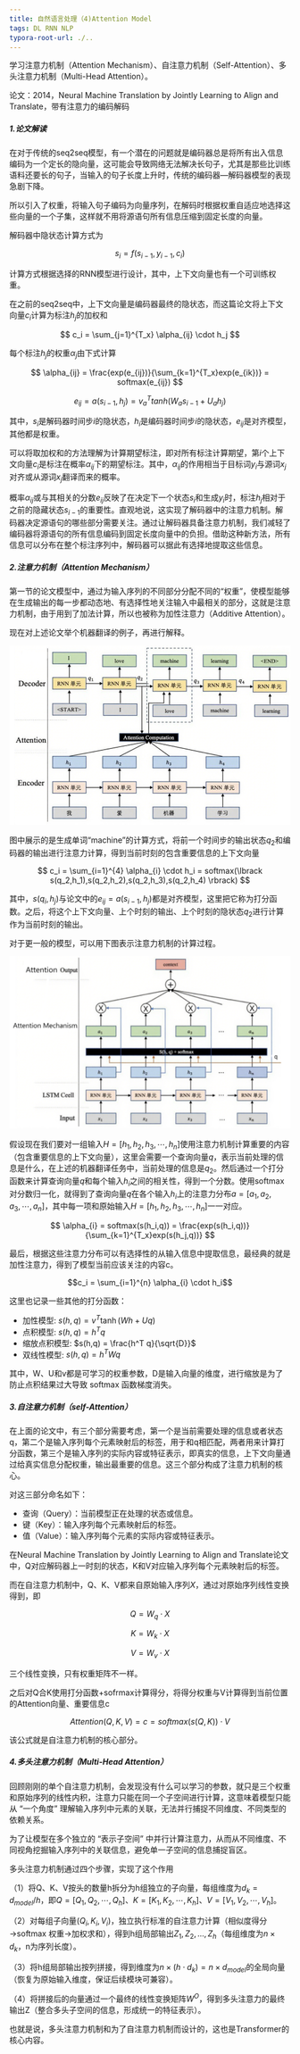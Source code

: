 ```yaml
---
title: 自然语言处理（4)Attention Model
tags: DL RNN NLP
typora-root-url: ./..
---
```


学习注意力机制（Attention Mechanism）、自注意力机制（Self-Attention）、多头注意力机制（Multi-Head Attention）。

<!--more-->

论文：2014，Neural Machine Translation by Jointly Learning to Align and Translate，带有注意力的编码解码

##### 1.论文解读

在对于传统的seq2seq模型，有一个潜在的问题就是编码器总是将所有出入信息编码为一个定长的隐向量，这可能会导致网络无法解决长句子，尤其是那些比训练语料还要长的句子，当输入的句子长度上升时，传统的编码器—解码器模型的表现急剧下降。

所以引入了权重，将输入句子编码为向量序列，在解码时根据权重自适应地选择这些向量的一个子集，这样就不用将源语句所有信息压缩到固定长度的向量。

解码器中隐状态计算方式为

$$ s_i = f(s_{i-1},y_{i-1},c_i)$$

计算方式根据选择的RNN模型进行设计，其中，上下文向量也有一个可训练权重。

在之前的seq2seq中，上下文向量是编码器最终的隐状态，而这篇论文将上下文向量$c_i$计算为标注$h_j$的加权和

$$ c_i = \sum_{j=1}^{T_x} \alpha_{ij} \cdot h_j $$

每个标注$h_j$的权重$\alpha_j$由下式计算

$$ \alpha_{ij} = \frac{exp(e_{ij})}{\sum_{k=1}^{T_x}exp(e_{ik})} = softmax(e_{ij}) $$

$$ e_{ij} = a(s_{i-1},h_j)=v_a^T tanh(W_a s_{i-1} + U_a h_j) $$

其中，$s_i$是解码器时间步$i$的隐状态，$h_i$是编码器时间步$i$的隐状态，$e_{ij}$是对齐模型，其他都是权重。

可以将取加权和的方法理解为计算期望标注，即对所有标注计算期望，第$i$个上下文向量$c_i$是标注在概率$\alpha_{ij}$下的期望标注。其中，$\alpha_{ij}$的作用相当于目标词$y_i$与源词$x_j$对齐或从源词$x_j$翻译而来的概率。

概率$\alpha_{ij}$或与其相关的分数$e_{ij}$反映了在决定下一个状态$s_i$和生成$y_i$时，标注$h_j$相对于之前的隐藏状态$s_{i - 1}$的重要性。直观地说，这实现了解码器中的注意力机制。解码器决定源语句的哪些部分需要关注。通过让解码器具备注意力机制，我们减轻了编码器将源语句的所有信息编码到固定长度向量中的负担。借助这种新方法，所有信息可以分布在整个标注序列中，解码器可以据此有选择地提取这些信息。

##### 2.注意力机制（Attention Mechanism）

第一节的论文模型中，通过为输入序列的不同部分分配不同的“权重”，使模型能够在生成输出的每一步都动态地、有选择性地关注输入中最相关的部分，这就是注意力机制，由于用到了加法计算，所以也被称为加性注意力（Additive Attention）。

现在对上述论文举个机器翻译的例子，再进行解释。

![](/images/NLP/17.png)

图中展示的是生成单词“machine”的计算方式，将前一个时间步的输出状态$q_2$和编码器的输出进行注意力计算，得到当前时刻的包含重要信息的上下文向量

$$ c_i = \sum_{i=1}^{4} \alpha_{i} \cdot h_i = softmax(\lbrack s(q_2,h_1),s(q_2,h_2),s(q_2,h_3),s(q_2,h_4) \rbrack) $$

其中，$s(q_i,h_j)$与论文中的$e_{ij} = a(s_{i-1},h_j)$都是对齐模型，这里把它称为打分函数。之后，将这个上下文向量、上个时刻的输出、上个时刻的隐状态$q_2$进行计算作为当前时刻的输出。

对于更一般的模型，可以用下图表示注意力机制的计算过程。

![](/images/NLP/18.png)

假设现在我们要对一组输入$H= \lbrack h_1,h_2,h_3, \cdots ,h_n \rbrack$使用注意力机制计算重要的内容（包含重要信息的上下文向量），这里会需要一个查询向量$q$，表示当前处理的信息是什么，在上述的机器翻译任务中，当前处理的信息是$q_2$。然后通过一个打分函数来计算查询向量$q$和每个输入$h_i$之间的相关性，得到一个分数。使用softmax对分数归一化，就得到了查询向量$q$在各个输入$h_i$上的注意力分布$a =  \lbrack a_1,a_2,a_3, \cdots ,a_n \rbrack$，其中每一项和原始输入$H  =\lbrack h_1,h_2,h_3, \cdots ,h_n \rbrack$一一对应。

$$ \alpha_{i} = softmax(s(h_i,q)) = \frac{exp(s(h_i,q))}{\sum_{k=1}^{T_x}exp(s(h_j,q))} $$

最后，根据这些注意力分布可以有选择性的从输入信息中提取信息，最经典的就是加性注意力，得到了模型当前应该关注的内容c。

$$c_i = \sum_{i=1}^{n} \alpha_{i} \cdot h_i$$

这里也记录一些其他的打分函数：

- 加性模型: $s(h,q) = v^T \tanh(Wh + Uq)$
- 点积模型: $s(h,q) = h^T q$
- 缩放点积模型: $s(h,q) = \frac{h^T q}{\sqrt{D}}$
- 双线性模型: $s(h,q) = h^T W q$

其中，W、U和v都是可学习的权重参数，D是输入向量的维度，进行缩放是为了防止点积结果过大导致 softmax 函数梯度消失。

##### 3.自注意力机制（self-Attention）

在上面的论文中，有三个部分需要考虑，第一个是当前需要处理的信息或者状态q，第二个是输入序列每个元素映射后的标签，用于和q相匹配，两者用来计算打分函数，第三个是输入序列的实际内容或特征表示，即真实的信息，上下文向量通过给真实信息分配权重，输出最重要的信息。这三个部分构成了注意力机制的核心。

对这三部分命名如下：

- 查询（Query）：当前模型正在处理的状态或信息。
- 键（Key）：输入序列每个元素映射后的标签。
- 值（Value）：输入序列每个元素的实际内容或特征表示。

在Neural Machine Translation by Jointly Learning to Align and Translate论文中，Q对应解码器上一时刻的状态，K和V对应输入序列每个元素映射后的标签。

而在自注意力机制中，Q、K、V都来自原始输入序列$X$，通过对原始序列线性变换得到，即

$$ Q = W_q \cdot X $$

$$ K = W_k \cdot X $$

$$ V = W_v \cdot X $$

三个线性变换，只有权重矩阵不一样。

之后对Q合K使用打分函数+sofrmax计算得分，将得分权重与V计算得到当前位置的Attention向量、重要信息c

$$ Attention(Q,K,V)=c = softmax(s(Q,K)) \cdot V $$

该公式就是自注意力机制的核心部分。

##### 4.多头注意力机制（Multi-Head Attention）

回顾刚刚的单个自注意力机制，会发现没有什么可以学习的参数，就只是三个权重和原始序列的线性内积，注意力只能在同一个子空间进行计算，这意味着模型只能从 “一个角度” 理解输入序列中元素的关联，无法并行捕捉不同维度、不同类型的依赖关系。

为了让模型在多个独立的 “表示子空间” 中并行计算注意力，从而从不同维度、不同视角挖掘输入序列中的关联信息，避免单一子空间的信息捕捉盲区。

多头注意力机制通过四个步骤，实现了这个作用

（1）将Q、K、V按头的数量h拆分为h组独立的子向量，每组维度为$d_k = d_{model} / h$，即$Q =  \lbrack Q_1,Q_2, \cdots ,Q_h \rbrack$、$K =  \lbrack K_1,K_2, \cdots ,K_h \rbrack$、$V =  \lbrack V_1,V_2, \cdots ,V_h \rbrack$。

（2）对每组子向量$(Q_i, K_i, V_i)$，独立执行标准的自注意力计算（相似度得分→softmax 权重→加权求和），得到h组局部输出$Z_1, Z_2, ..., Z_h$（每组维度为$n \times d_k$，n为序列长度）。

（3）将h组局部输出按列拼接，得到维度为$n \times (h \cdot d_k) = n \times d_{model}$的全局向量（恢复为原始输入维度，保证后续模块可兼容）。

（4）将拼接后的向量通过一个最终的线性变换矩阵$W^O$，得到多头注意力的最终输出Z（整合多头子空间的信息，形成统一的特征表示）。

也就是说，多头注意力机制和为了自注意力机制而设计的，这也是Transformer的核心内容。
